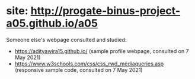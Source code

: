 # site: http://progate-binus-project-a05.github.io/a05
Someone else's webpage consulted and studied:
- https://adityawira15.github.io/ (sample profile webpage, consulted on 7 May 2021)
- https://www.w3schools.com/css/css_rwd_mediaqueries.asp (responsive sample code, consulted on 7 May 2021)